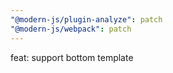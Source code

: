 ```yaml
---
"@modern-js/plugin-analyze": patch
"@modern-js/webpack": patch
---
```


feat: support bottom template
